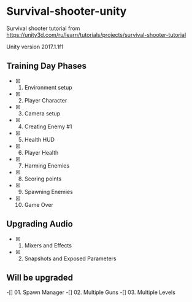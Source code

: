# Survival-shooter-unity
Survival shooter tutorial from https://unity3d.com/ru/learn/tutorials/projects/survival-shooter-tutorial

Unity version 2017.1.1f1

## Training Day Phases

- [x] 01. Environment setup
- [x] 02. Player Character
- [x] 03. Camera setup
- [x] 04. Creating Enemy #1
- [x] 05. Health HUD
- [x] 06. Player Health
- [x] 07. Harming Enemies
- [x] 08. Scoring points
- [x] 09. Spawning Enemies
- [x] 10. Game Over

## Upgrading Audio

- [x] 01. Mixers and Effects
- [x] 02. Snapshots and Exposed Parameters

## Will be upgraded

-[] 01. Spawn Manager
-[] 02. Multiple Guns
-[] 03. Multiple Levels